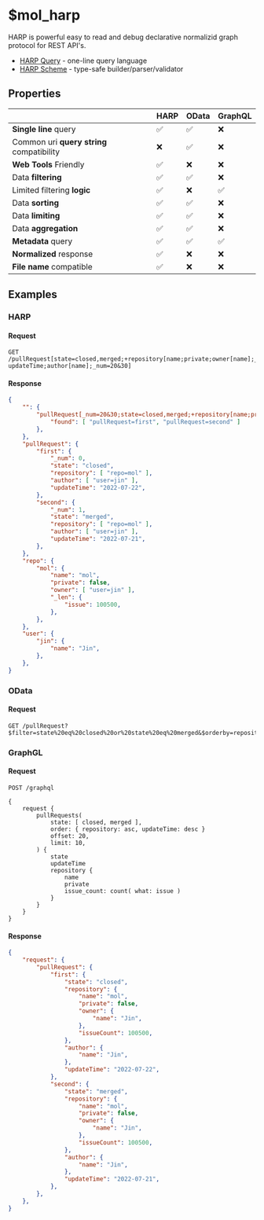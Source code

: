 # $mol_harp

HARP is powerful easy to read and debug declarative normalizid graph protocol for REST API's.

- [HARP Query](./query) - one-line query language
- [HARP Scheme](./scheme) - type-safe builder/parser/validator

## Properties

|                                           | HARP   | OData | GraphQL
|-------------------------------------------|--------|-------|--------
| **Single line** query                     | ✅    | ✅    |❌
| Common uri **query string** compatibility | ❌    | ✅    |❌
| **Web Tools** Friendly                    | ✅    | ❌    |❌
| Data **filtering**                        | ✅    | ✅    |❌
| Limited filtering **logic**               | ✅    | ❌    |✅
| Data **sorting**                          | ✅    | ✅    |❌
| Data **limiting**                         | ✅    | ✅    |❌
| Data **aggregation**                      | ✅    | ✅    |❌
| **Metadata** query                        | ✅    | ✅    |✅
| **Normalized** response                   | ✅    | ❌    |❌
| **File name** compatible                  | ✅    | ❌    |❌

## Examples

### HARP

#### Request

```
GET /pullRequest[state=closed,merged;+repository[name;private;owner[name];_len[issue]];-updateTime;author[name];_num=20&30]
```

#### Response

```json
{
	"": {
		"pullRequest[_num=20&30;state=closed,merged;+repository[name;private;owner[name];_len[issue]];-updateTime;author[name]]": {
			"found": [ "pullRequest=first", "pullRequest=second" ]
		},
	},
	"pullRequest": {
		"first": {
			"_num": 0,
			"state": "closed",
			"repository": [ "repo=mol" ],
			"author": [ "user=jin" ],
			"updateTime": "2022-07-22",
		},
		"second": {
			"_num": 1,
			"state": "merged",
			"repository": [ "repo=mol" ],
			"author": [ "user=jin" ],
			"updateTime": "2022-07-21",
		},	
	},
	"repo": {
		"mol": {
			"name": "mol",
			"private": false,
			"owner": [ "user=jin" ],
			"_len": {
				"issue": 100500,
			},
		},
	},
	"user": {
		"jin": {
			"name": "Jin",
		},
	},
}
```

### OData

#### Request

```
GET /pullRequest?$filter=state%20eq%20closed%20or%20state%20eq%20merged&$orderby=repository%20asc%2CupdateTime%20desc&$select=state%2Crepository%2Fname%2Crepository%2Fprivate%2CupdateTime&$skip=20&$top=10
```

### GraphGL

#### Request

```
POST /graphql

{
	request {
		pullRequests(
			state: [ closed, merged ],
			order: { repository: asc, updateTime: desc }
			offset: 20,
			limit: 10,
		) {
			state
			updateTime
			repository {
				name
				private
				issue_count: count( what: issue )
			}
		}
	}
}
```

#### Response

```json
{
	"request": {
		"pullRequest": {
			"first": {
				"state": "closed",
				"repository": {
					"name": "mol",
					"private": false,
					"owner": {
						"name": "Jin",
					},
					"issueCount": 100500,
				},
				"author": {
					"name": "Jin",
				},
				"updateTime": "2022-07-22",
			},
			"second": {
				"state": "merged",
				"repository": {
					"name": "mol",
					"private": false,
					"owner": {
						"name": "Jin",
					},
					"issueCount": 100500,
				},
				"author": {
					"name": "Jin",
				},
				"updateTime": "2022-07-21",
			},	
		},
	},
}
```

